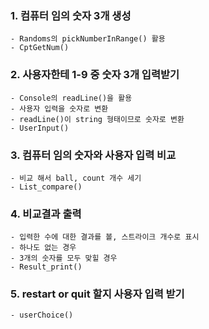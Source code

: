 ### 1. 컴퓨터 임의 숫자 3개 생성

    - Randoms의 pickNumberInRange() 활용
    - CptGetNum()

### 2. 사용자한테 1-9 중 숫자 3개 입력받기

    - Console의 readLine()을 활용
    - 사용자 입력을 숫자로 변환
    - readLine()이 string 형태이므로 숫자로 변환
    - UserInput()

### 3. 컴퓨터 임의 숫자와 사용자 입력 비교

    - 비교 해서 ball, count 개수 세기
    - List_compare()

### 4. 비교결과 출력

    - 입력한 수에 대한 결과를 볼, 스트라이크 개수로 표시
    - 하나도 없는 경우
    - 3개의 숫자를 모두 맞힐 경우
    - Result_print()

### 5. restart or quit 할지 사용자 입력 받기

    - userChoice()